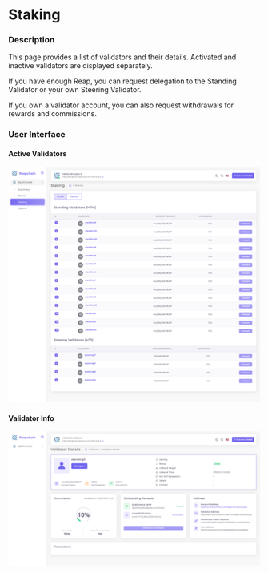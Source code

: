 # Staking

### Description

This page provides a list of validators and their details. Activated and inactive validators are displayed separately.

If you have enough Reap, you can request delegation to the Standing Validator or your own Steering Validator.

If you own a validator account, you can also request withdrawals for rewards and commissions.

### User Interface

#### Active Validators

![](<../../../.gitbook/assets/image (29).png>)

#### Validator Info

![](<../../../.gitbook/assets/image (8).png>)





